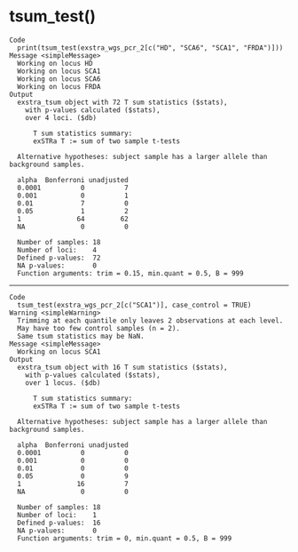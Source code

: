 # tsum_test()

    Code
      print(tsum_test(exstra_wgs_pcr_2[c("HD", "SCA6", "SCA1", "FRDA")]))
    Message <simpleMessage>
      Working on locus HD
      Working on locus SCA1
      Working on locus SCA6
      Working on locus FRDA
    Output
      exstra_tsum object with 72 T sum statistics ($stats),
        with p-values calculated ($stats),
        over 4 loci. ($db)
      
          T sum statistics summary:
          exSTRa T := sum of two sample t-tests
      
      Alternative hypotheses: subject sample has a larger allele than background samples.
      
      alpha  Bonferroni unadjusted
      0.0001          0          7 
      0.001           0          1 
      0.01            7          0 
      0.05            1          2 
      1              64         62 
      NA              0          0 
      
      Number of samples: 18 
      Number of loci:    4 
      Defined p-values:  72 
      NA p-values:       0 
      Function arguments: trim = 0.15, min.quant = 0.5, B = 999

---

    Code
      tsum_test(exstra_wgs_pcr_2[c("SCA1")], case_control = TRUE)
    Warning <simpleWarning>
      Trimming at each quantile only leaves 2 observations at each level.
      May have too few control samples (n = 2).
      Same tsum statistics may be NaN.
    Message <simpleMessage>
      Working on locus SCA1
    Output
      exstra_tsum object with 16 T sum statistics ($stats),
        with p-values calculated ($stats),
        over 1 locus. ($db)
      
          T sum statistics summary:
          exSTRa T := sum of two sample t-tests
      
      Alternative hypotheses: subject sample has a larger allele than background samples.
      
      alpha  Bonferroni unadjusted
      0.0001          0          0 
      0.001           0          0 
      0.01            0          0 
      0.05            0          9 
      1              16          7 
      NA              0          0 
      
      Number of samples: 18 
      Number of loci:    1 
      Defined p-values:  16 
      NA p-values:       0 
      Function arguments: trim = 0, min.quant = 0.5, B = 999

